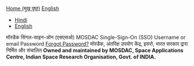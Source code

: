 [Home (मुख पृष्ठ)](https://mosdac.gov.in)
[English](https://mosdac.gov.in/auth/realms/Mosdac/protocol/openid-connect/auth?response_type=code&scope=openid%20email&client_id=mosdac&state=3NCNg9uCLOmAOsyM2oSjTTlDDIo&redirect_uri=https%3A%2F%2Fwww.mosdac.gov.in%2Fuops%2Fredirect_uri&nonce=AUykNH9EkrQlKHb0xL_53zzne9lLt4IrsWuOLglIVfg)
  * [Hindi](https://mosdac.gov.in/auth/realms/Mosdac/login-actions/authenticate?client_id=mosdac&tab_id=K9JDSpmZkdY&execution=9df053f1-55e1-4d2c-b1ae-a86b988114ed&kc_locale=hi)
  * [English](https://mosdac.gov.in/auth/realms/Mosdac/login-actions/authenticate?client_id=mosdac&tab_id=K9JDSpmZkdY&execution=9df053f1-55e1-4d2c-b1ae-a86b988114ed&kc_locale=en)


मॉस्डैक सिंगल-साइन-ऑन (एसएसओ) MOSDAC Single-Sign-On (SSO) 
Username or email
Password
[Forgot Password?](https://mosdac.gov.in/auth/realms/Mosdac/login-actions/reset-credentials?client_id=mosdac&tab_id=K9JDSpmZkdY)
मॉस्डैक, अंतरिक्ष उपयोग केंद्र, इसरो, भारत सरकार द्वारा निर्मित और संचालित
**Owned and maintained by MOSDAC, Space Applications Centre, Indian Space Research Organisation, Govt. of INDIA.**
